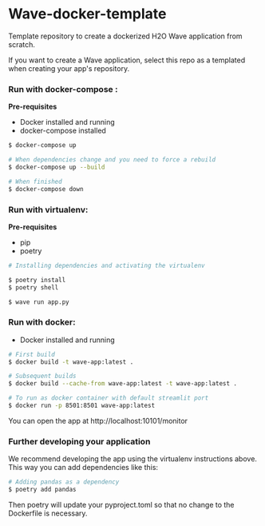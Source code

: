 # Wave-docker-template
Template repository to create a dockerized H2O Wave application from scratch.

If you want to create a Wave application, select this repo as a templated when creating your app's repository.

### Run with docker-compose :

**Pre-requisites**
* Docker installed and running
* docker-compose installed

```bash
$ docker-compose up

# When dependencies change and you need to force a rebuild
$ docker-compose up --build

# When finished
$ docker-compose down
```


### Run with virtualenv:

**Pre-requisites**
* pip
* poetry

```bash
# Installing dependencies and activating the virtualenv

$ poetry install
$ poetry shell

$ wave run app.py
```

### Run with docker:
* Docker installed and running

```bash
# First build
$ docker build -t wave-app:latest .

# Subsequent builds
$ docker build --cache-from wave-app:latest -t wave-app:latest .

# To run as docker container with default streamlit port
$ docker run -p 8501:8501 wave-app:latest
```

You can open the app at http://localhost:10101/monitor


### Further developing your application
We recommend developing the app using the virtualenv instructions above. This way you can add dependencies like this:

```bash
# Adding pandas as a dependency
$ poetry add pandas
```

Then poetry will update your pyproject.toml so that no change to the Dockerfile is necessary.